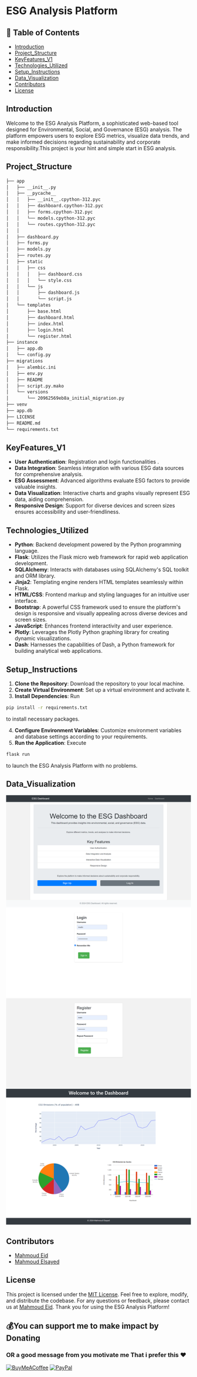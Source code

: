 # ESG Analysis Platform

## 🧾 Table of Contents 

- [Introduction](#introduction)
- [Project_Structure](#Project_Structure)
- [KeyFeatures_V1](#KeyFeatures_V1)
- [Technologies_Utilized](#Technologies_Utilized)
- [Setup_Instructions](#Setup_Instructions)
- [Data_Visualization](#Data_Visualization)
- [Contributors](#Contributors)
- [License](#license)

## Introduction
Welcome to the ESG Analysis Platform, a sophisticated web-based tool designed for Environmental, Social, and Governance (ESG) analysis. The platform empowers users to explore ESG metrics, visualize data trends, and make informed decisions regarding sustainability and corporate responsibility.This project is your hint and simple start in ESG analysis.

## Project_Structure
```bash
├── app
│   ├── __init__.py
│   ├── __pycache__
│   │   ├── __init__.cpython-312.pyc
│   │   ├── dashboard.cpython-312.pyc
│   │   ├── forms.cpython-312.pyc
│   │   └── models.cpython-312.pyc
│   │   └── routes.cpython-312.pyc
│   │
│   ├── dashboard.py
│   ├── forms.py
│   ├── models.py
│   ├── routes.py
│   ├── static
│   │   ├── css
│   │   │   ├── dashboard.css
│   │   │   └── style.css
│   │   └── js
│   │       ├── dashboard.js
│   │       └── script.js
│   └── templates
│       ├── base.html
│       ├── dashboard.html
│       ├── index.html
│       ├── login.html
│       └── register.html
├── instance
│   ├── app.db
│   └── config.py
├── migrations
│   ├── alembic.ini
│   ├── env.py
│   ├── README
│   ├── script.py.mako
│   └── versions
│       └── 20962569eb8a_initial_migration.py
├── venv
├── app.db
├── LICENSE
├── README.md
└── requirements.txt
```

## KeyFeatures_V1
- **User Authentication**: Registration and login functionalities .
- **Data Integration**: Seamless integration with various ESG data sources for comprehensive analysis.
- **ESG Assessment**: Advanced algorithms evaluate ESG factors to provide valuable insights.
- **Data Visualization**: Interactive charts and graphs visually represent ESG data, aiding comprehension.
- **Responsive Design**: Support for diverse devices and screen sizes ensures accessibility and user-friendliness.

## Technologies_Utilized
- **Python**: Backend development powered by the Python programming language.
- **Flask**: Utilizes the Flask micro web framework for rapid web application development.
- **SQLAlchemy**: Interacts with databases using SQLAlchemy's SQL toolkit and ORM library.
- **Jinja2**: Templating engine renders HTML templates seamlessly within Flask.
- **HTML/CSS**: Frontend markup and styling languages for an intuitive user interface.
- **Bootstrap**: A powerful CSS framework used to ensure the platform's design is responsive and visually appealing across diverse devices and screen sizes.
- **JavaScript**: Enhances frontend interactivity and user experience.
- **Plotly**: Leverages the Plotly Python graphing library for creating dynamic visualizations.
- **Dash**: Harnesses the capabilities of Dash, a Python framework for building analytical web applications.

## Setup_Instructions
1. **Clone the Repository**: Download the repository to your local machine.
2. **Create Virtual Environment**: Set up a virtual environment and activate it.
3. **Install Dependencies**: Run  
```bash 
pip install -r requirements.txt
```  
to install necessary packages.

4. **Configure Environment Variables**: Customize environment variables and database settings according to your requirements.
5. **Run the Application**: Execute 
```bash
flask run
```
to launch the ESG Analysis Platform with no problems.

## Data_Visualization

![LandingPage](app/static/images/Landingpage.png)
![Login](app/static/images/log.png)
![SignUP](app/static/images/reg.png)
![Dashboard](app/static/images/dashboard.png)

## Contributors

- [Mahmoud Eid](https://github.com/Mado007/)
- [Mahmoud Elsayed](https://www.linkedin.com/in/mahmoud-elsayed/)

## License
This project is licensed under the [MIT License](LICENSE). Feel free to explore, modify, and distribute the codebase.
For any questions or feedback, please contact us at [Mahmoud Eid](mailto:eng.mahmod.eid.elsayed@gmail.com). Thank you for using the ESG Analysis Platform!

## 💰You can support me to make impact by Donating 
### OR a good message from you motivate me That i prefer this ♥
  [![BuyMeACoffee](https://img.shields.io/badge/Buy%20Me%20a%20Coffee-ffdd00?style=for-the-badge&logo=buy-me-a-coffee&logoColor=black)](https://buymeacoffee.com/Mahmoud.Madoo)
  [![PayPal](https://img.shields.io/badge/PayPal-00457C?style=for-the-badge&logo=paypal&logoColor=white)](https://paypal.me/mado999)

